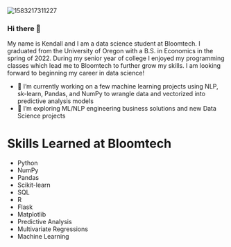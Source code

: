 ![1583217311227](https://user-images.githubusercontent.com/117927141/230237149-7b18ab62-b5c4-4f39-bceb-75adddce27a5.png)


### Hi there 👋

My name is Kendall and I am a data science student at Bloomtech. I graduated from the University of Oregon with a B.S. in Economics in the spring of 2022. During my senior year of college I enjoyed my programming classes which lead me to Bloomtech to further grow my skills. I am looking forward to beginning my career in data science!

- 🔭 I’m currently working on a few machine learning projects using NLP, sk-learn, Pandas, and NumPy to wrangle data and vectorized into predictive analysis models 
- 🤔 I’m exploring ML/NLP engineering business solutions and new Data Science projects

# Skills Learned at Bloomtech
- Python
- NumPy
- Pandas
- Scikit-learn
- SQL
- R
- Flask
- Matplotlib
- Predictive Analysis
- Multivariate Regressions
- Machine Learning

<!--
**kendallames/kendallames** is a ✨ _special_ ✨ repository because its `README.md` (this file) appears on your GitHub profile.

Here are some ideas to get you started:

- 🔭 I’m currently working on 
- 🌱 I’m currently learning linear regressions and applied modeling. 
- 👯 I’m looking to collaborate on ...
- 🤔 I’m looking for help with ...
- 💬 Ask me about ...
- 📫 How to reach me: ...
- 😄 Pronouns: 
- ⚡ Fun fact: ...
-->
